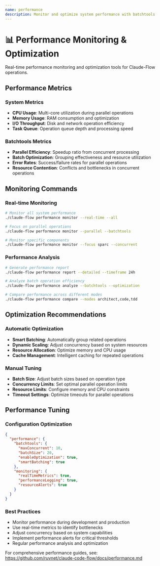 ```yaml
---
name: performance
description: Monitor and optimize system performance with batchtools
---
```


# 📊 Performance Monitoring & Optimization

Real-time performance monitoring and optimization tools for Claude-Flow operations.

## Performance Metrics

### System Metrics
- **CPU Usage**: Multi-core utilization during parallel operations
- **Memory Usage**: RAM consumption and optimization
- **I/O Throughput**: Disk and network operation efficiency
- **Task Queue**: Operation queue depth and processing speed

### Batchtools Metrics
- **Parallel Efficiency**: Speedup ratio from concurrent processing
- **Batch Optimization**: Grouping effectiveness and resource utilization
- **Error Rates**: Success/failure rates for parallel operations
- **Resource Contention**: Conflicts and bottlenecks in concurrent operations

## Monitoring Commands

### Real-time Monitoring
```bash
# Monitor all system performance
./claude-flow performance monitor --real-time --all

# Focus on parallel operations
./claude-flow performance monitor --parallel --batchtools

# Monitor specific components
./claude-flow performance monitor --focus sparc --concurrent
```

### Performance Analysis
```bash
# Generate performance report
./claude-flow performance report --detailed --timeframe 24h

# Analyze batch operation efficiency
./claude-flow performance analyze --batchtools --optimization

# Compare performance across different modes
./claude-flow performance compare --modes architect,code,tdd
```

## Optimization Recommendations

### Automatic Optimization
- **Smart Batching**: Automatically group related operations
- **Dynamic Scaling**: Adjust concurrency based on system resources
- **Resource Allocation**: Optimize memory and CPU usage
- **Cache Management**: Intelligent caching for repeated operations

### Manual Tuning
- **Batch Size**: Adjust batch sizes based on operation type
- **Concurrency Limits**: Set optimal parallel operation limits
- **Resource Limits**: Configure memory and CPU constraints
- **Timeout Settings**: Optimize timeouts for parallel operations

## Performance Tuning

### Configuration Optimization
```json
{
  "performance": {
    "batchtools": {
      "maxConcurrent": 10,
      "batchSize": 20,
      "enableOptimization": true,
      "smartBatching": true
    },
    "monitoring": {
      "realTimeMetrics": true,
      "performanceLogging": true,
      "resourceAlerts": true
    }
  }
}
```

### Best Practices
- Monitor performance during development and production
- Use real-time metrics to identify bottlenecks
- Adjust concurrency based on system capabilities
- Implement performance alerts for critical thresholds
- Regular performance analysis and optimization

For comprehensive performance guides, see: https://github.com/ruvnet/claude-code-flow/docs/performance.md
